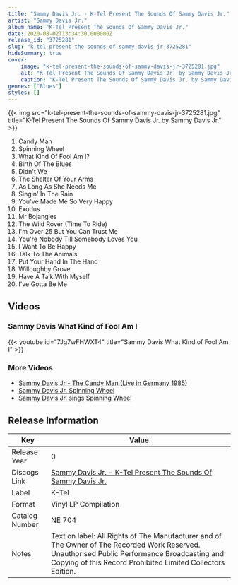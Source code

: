 ```yaml
---
title: "Sammy Davis Jr. - K-Tel Present The Sounds Of Sammy Davis Jr."
artist: "Sammy Davis Jr."
album_name: "K-Tel Present The Sounds Of Sammy Davis Jr."
date: 2020-08-02T13:34:30.000000Z
release_id: "3725281"
slug: "k-tel-present-the-sounds-of-sammy-davis-jr-3725281"
hideSummary: true
cover:
    image: "k-tel-present-the-sounds-of-sammy-davis-jr-3725281.jpg"
    alt: "K-Tel Present The Sounds Of Sammy Davis Jr. by Sammy Davis Jr."
    caption: "K-Tel Present The Sounds Of Sammy Davis Jr. by Sammy Davis Jr."
genres: ["Blues"]
styles: []
---
```


{{< img src="k-tel-present-the-sounds-of-sammy-davis-jr-3725281.jpg" title="K-Tel Present The Sounds Of Sammy Davis Jr. by Sammy Davis Jr." >}}

<!-- section break -->

1. Candy Man
2. Spinning Wheel
3. What Kind Of Fool Am I?
4. Birth Of The Blues
5. Didn't We
6. The Shelter Of Your Arms
7. As Long As She Needs Me
8. Singin' In The Rain
9. You've Made Me So Very Happy
10. Exodus
11. Mr Bojangles
12. The Wild Rover (Time To Ride)
13. I'm Over 25 But You Can Trust Me
14. You're Nobody Till Somebody Loves You
15. I Want To Be Happy
16. Talk To The Animals
17. Put Your Hand In The  Hand
18. Willoughby Grove
19. Have A Talk With Myself
20. I've Gotta Be Me

<!-- section break -->




## Videos
### Sammy Davis What Kind of Fool Am I
{{< youtube id="7Jg7wFHWXT4" title="Sammy Davis What Kind of Fool Am I" >}}<br>

### More Videos

- [Sammy Davis Jr - The Candy Man (Live in Germany 1985)](https://www.youtube.com/watch?v=rsp35yn411A)
- [Sammy Davis Jr. Spinning Wheel](https://www.youtube.com/watch?v=DidwR29BJX0)
- [Sammy Davis Jr. sings Spinning Wheel](https://www.youtube.com/watch?v=MWRxgyiHk1Q)


## Release Information
|  Key           | Value                                                |
| ---------------| ---------------------------------------------------- |
| Release Year   | 0                                   |
| Discogs Link   | [Sammy Davis Jr. - K-Tel Present The Sounds Of Sammy Davis Jr.](https://www.discogs.com/release/3725281-Sammy-Davis-Jr-K-Tel-Present-The-Sounds-Of-Sammy-Davis-Jr) |
| Label          | K-Tel |
| Format         | Vinyl LP Compilation |
| Catalog Number | NE 704 |
| Notes | Text on label: All Rights of The Manufacturer and of The Owner of The Recorded Work Reserved. Unauthorised Public Performance Broadcasting and Copying of this Record Prohibited  Limited Collectors Edition.   |